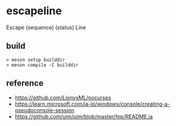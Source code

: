 # escapeline

Escape (sequence) (status) Line

## build

```
> meson setup builddir
> meson compile -C builddir
```

## reference

- https://github.com/LionyxML/nocurses
- https://learn.microsoft.com/ja-jp/windows/console/creating-a-pseudoconsole-session
- https://github.com/uim/uim/blob/master/fep/README.ja

